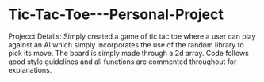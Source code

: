 # Tic-Tac-Toe---Personal-Project

Projecct Details: Simply created a game of tic tac toe where a user can play against an AI which simply incorporates the use of the random library to pick its move. The board is simply made through a 2d array. Code follows good style guidelines and all functions are commented throughout for explanations.
